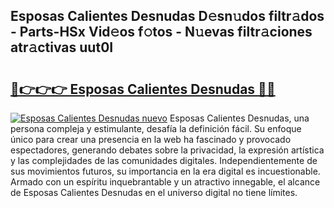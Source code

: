 ## Esposas Calientes Desnudas D𝚎sn𝚞dos filtr𝚊dos - Parts-HSx Vid𝚎os f𝚘tos - N𝚞evas filtr𝚊ciones atr𝚊ctivas uut0I

# <h2><a href="http://mbbcyw3.tromn.icu/?c=Esposas+Calientes+Desnudas">🔗👉👉👉 Esposas Calientes Desnudas 🔗🔗</a></h2>

[![Esposas Calientes Desnudas nuevo](https://i.imgur.com/pEAQMta.gif)](http://mbbcyw3.tromn.icu/?c=Esposas+Calientes+Desnudas)
Esposas Calientes Desnudas, una persona compleja y estimulante, desafía la definición fácil. Su enfoque único para crear una presencia en la web ha fascinado y provocado espectadores, generando debates sobre la privacidad, la expresión artística y las complejidades de las comunidades digitales. Independientemente de sus movimientos futuros, su importancia en la era digital es incuestionable. Armado con un espíritu inquebrantable y un atractivo innegable, el alcance de Esposas Calientes Desnudas en el universo digital no tiene límites.
